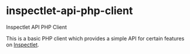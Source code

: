 inspectlet-api-php-client
=========================

Inspectlet API PHP Client

This is a basic PHP client which provides a simple API for certain features on [Inspectlet](http://www.inspectlet.com).